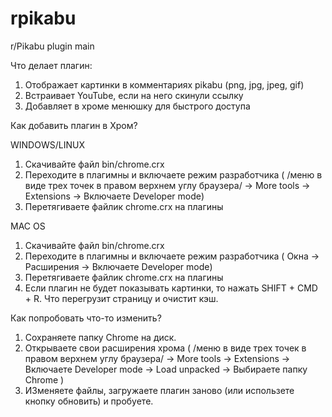 # rpikabu
r/Pikabu plugin main

Что делает плагин:
1. Отображает картинки в комментариях pikabu (png, jpg, jpeg, gif)
2. Встраивает YouTube, если на него скинули ссылку
3. Добавляет в хроме менюшку для быстрого доступа

Как добавить плагин в Хром?

WINDOWS/LINUX
1. Скачивайте файл bin/chrome.crx
2. Переходите в плагимны и включаете режим разработчика ( /меню в виде трех точек в правом верхнем углу браузера/ -> More tools -> Extensions -> Включаете Developer mode)
3. Перетягиваете файлик chrome.crx на плагины

MAC OS
1. Скачивайте файл bin/chrome.crx
2. Переходите в плагимны и включаете режим разработчика ( Окна -> Расширения -> Включаете Developer mode)
3. Перетягиваете файлик chrome.crx на плагины
4. Если плагин не будет показывать картинки, то нажать SHIFT + CMD + R. Что перегрузит страницу и очистит кэш.

Как попробовать что-то изменить?
  1. Сохраняете папку Chrome на диск.
  2. Открываете свои расширения хрома ( /меню в виде трех точек в правом верхнем углу браузера/ -> More tools -> Extensions -> Включаете Developer mode -> Load unpacked -> Выбираете папку Chrome )
  3. ИЗменяете файлы, загружаете плагин заново (или использете кнопку обновить) и пробуете.
